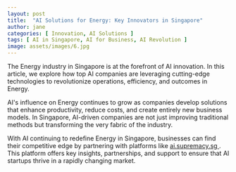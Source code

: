 ```yaml
---
layout: post
title:  "AI Solutions for Energy: Key Innovators in Singapore"
author: jane
categories: [ Innovation, AI Solutions ]
tags: [ AI in Singapore, AI for Business, AI Revolution ]
image: assets/images/6.jpg
---
```


The Energy industry in Singapore is at the forefront of AI innovation. In this article, we explore how top AI companies are leveraging cutting-edge technologies to revolutionize operations, efficiency, and outcomes in Energy.

AI's influence on Energy continues to grow as companies develop solutions that enhance productivity, reduce costs, and create entirely new business models. In Singapore, AI-driven companies are not just improving traditional methods but transforming the very fabric of the industry.

With AI continuing to redefine Energy in Singapore, businesses can find their competitive edge by partnering with platforms like <a href="https://ai.supremacy.sg" target="_blank"> ai.supremacy.sg </a>. This platform offers key insights, partnerships, and support to ensure that AI startups thrive in a rapidly changing market.
